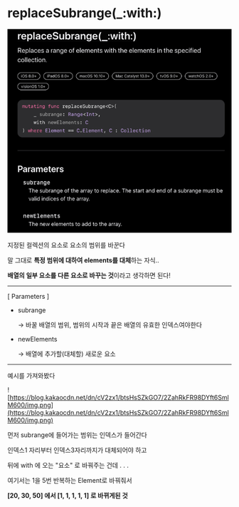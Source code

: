 # replaceSubrange(_:with:)

![스크린샷 2024-03-05 오후 8.07.32.png](replaceSubrange(_%20with%20)%20103a317d01998062aef4f7c9e0ac32af/%25E1%2584%2589%25E1%2585%25B3%25E1%2584%258F%25E1%2585%25B3%25E1%2584%2585%25E1%2585%25B5%25E1%2586%25AB%25E1%2584%2589%25E1%2585%25A3%25E1%2586%25BA_2024-03-05_%25E1%2584%258B%25E1%2585%25A9%25E1%2584%2592%25E1%2585%25AE_8.07.32.png)

지정된 컬렉션의 요소로 요소의 범위를 바꾼다

말 그대로 **특정 범위에 대하여 elements를 대체**하는 자식..

**배열의 일부 요소를 다른 요소로 바꾸는 것**이라고 생각하면 된다!

---

[ Parameters ]

- subrange
    
    → 바꿀 배열의 범위, 범위의 시작과 끝은 배열의 유효한 인덱스여야한다
    
- newElements
    
    → 배열에 추가할(대체할) 새로운 요소
    

---

예시를 가져와봤다

![https://blog.kakaocdn.net/dn/cV2zx1/btsHsSZkGO7/2ZahRkFR98DYft6SmlM600/img.png](https://blog.kakaocdn.net/dn/cV2zx1/btsHsSZkGO7/2ZahRkFR98DYft6SmlM600/img.png)

먼저 subrange에 들어가는 범위는 인덱스가 들어간다

인덱스1 자리부터 인덱스3자리까지가 대체되어야 하고

뒤에 with 에 오는 "요소" 로 바꿔주는 건데 . . .

여기서는 1을 5번 반복하는 Element로 바꿔줘서

**[20, 30, 50] 에서 [1, 1, 1, 1, 1] 로 바뀌게된 것**